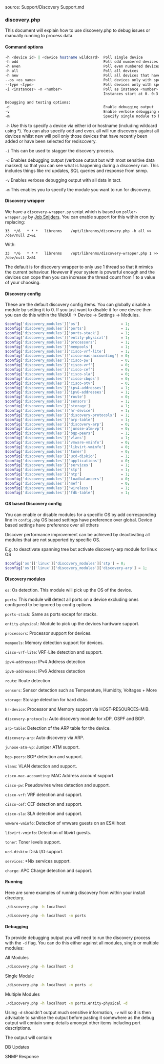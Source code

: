 source: Support/Discovery Support.md
### discovery.php

This document will explain how to use discovery.php to debug issues or manually running to process data.

#### Command options
```bash
-h <device id> | <device hostname wildcard>  Poll single device
-h odd                                       Poll odd numbered devices  (same as -i 2 -n 0)
-h even                                      Poll even numbered devices (same as -i 2 -n 1)
-h all                                       Poll all devices
-h new                                       Poll all devices that have not had a discovery run before
--os <os_name>                               Poll devices only with specified operating system
--type <type>                                Poll devices only with specified type
-i <instances> -n <number>                   Poll as instance <number> of <instances>
                                             Instances start at 0. 0-3 for -n 4

Debugging and testing options:
-d                                           Enable debugging output
-v                                           Enable verbose debugging output
-m                                           Specify single module to be run


```

`-h` Use this to specify a device via either id or hostname (including wildcard using *). You can also specify odd and
even. all will run discovery against all devices whilst
new will poll only those devices that have recently been added or have been selected for rediscovery.

`-i` This can be used to stagger the discovery process.

`-d` Enables debugging output (verbose output but with most sensitive data masked) so that you can see what is happening during a discovery run. This includes things like rrd updates, SQL queries and response from snmp.

`-v` Enables verbose debugging output with all data in tact.

`-m` This enables you to specify the module you want to run for discovery.

#### Discovery wrapper

We have a `discovery-wrapper.py` script which is based on `poller-wrapper.py` by [Job Snijders](https://github.com/job).
You can enable support for this within cron by replacing:

`33  */6   * * *   librenms    /opt/librenms/discovery.php -h all >> /dev/null 2>&1`

With:

`33  */6   * * *   librenms    /opt/librenms/discovery-wrapper.php 1 >> /dev/null 2>&1`

The default is for discovery wrapper to only use 1 thread so that it mimics the current behaviour. However if your
system is powerful enough and the devices can cope then you can increase the thread count from 1 to a value of your
choosing.

#### Discovery config

These are the default discovery config items. You can globally disable a module by setting it to 0. If you just want to
disable it for one device then you can do this within the WebUI -> Device -> Settings -> Modules.

```php
$config['discovery_modules']['os']                   = 1;
$config['discovery_modules']['ports']                = 1;
$config['discovery_modules']['ports-stack']          = 1;
$config['discovery_modules']['entity-physical']      = 1;
$config['discovery_modules']['processors']           = 1;
$config['discovery_modules']['mempools']             = 1;
$config['discovery_modules']['cisco-vrf-lite']       = 1;
$config['discovery_modules']['cisco-mac-accounting'] = 0;
$config['discovery_modules']['cisco-pw']             = 0;
$config['discovery_modules']['cisco-vrf']            = 0;
$config['discovery_modules']['cisco-cef']            = 0;
$config['discovery_modules']['cisco-sla']            = 0;
$config['discovery_modules']['cisco-cbqos']          = 0;
$config['discovery_modules']['cisco-otv']            = 0;
$config['discovery_modules']['ipv4-addresses']       = 1;
$config['discovery_modules']['ipv6-addresses']       = 1;
$config['discovery_modules']['route']                = 0;
$config['discovery_modules']['sensors']              = 1;
$config['discovery_modules']['storage']              = 1;
$config['discovery_modules']['hr-device']            = 1;
$config['discovery_modules']['discovery-protocols']  = 1;
$config['discovery_modules']['arp-table']            = 1;
$config['discovery_modules']['discovery-arp']        = 0;
$config['discovery_modules']['junose-atm-vp']        = 0;
$config['discovery_modules']['bgp-peers']            = 1;
$config['discovery_modules']['vlans']                = 1;
$config['discovery_modules']['vmware-vminfo']        = 0;
$config['discovery_modules']['libvirt-vminfo']       = 0;
$config['discovery_modules']['toner']                = 0;
$config['discovery_modules']['ucd-diskio']           = 1;
$config['discovery_modules']['applications']         = 0;
$config['discovery_modules']['services']             = 1;
$config['discovery_modules']['stp']                  = 1;
$config['discovery_modules']['ntp']                  = 1;
$config['discovery_modules']['loadbalancers']        = 0;
$config['discovery_modules']['mef']                  = 0;
$config['discovery_modules']['wireless']             = 1;
$config['discovery_modules']['fdb-table']            = 1;
```

#### OS based Discovery config

You can enable or disable modules for a specific OS by add corresponding line in `config.php`
OS based settings have preference over global. Device based settings have preference over all others

Discover performance improvement can be achieved by deactivating all modules that are not supported by specific OS.

E.g. to deactivate spanning tree but activate discovery-arp module for linux OS

```php
$config['os']['linux']['discovery_modules']['stp'] = 0;
$config['os']['linux']['discovery_modules']['discovery-arp'] = 1;
```

#### Discovery modules

`os`: Os detection. This module will pick up the OS of the device.

`ports`: This module will detect all ports on a device excluding ones configured to be ignored by config options.

`ports-stack`: Same as ports except for stacks.

`entity-physical`: Module to pick up the devices hardware support.

`processors`: Processor support for devices.

`mempools`: Memory detection support for devices.

`cisco-vrf-lite`: VRF-Lite detection and support.

`ipv4-addresses`: IPv4 Address detection

`ipv6-addresses`: IPv6 Address detection

`route`: Route detection

`sensors`: Sensor detection such as Temperature, Humidity, Voltages + More

`storage`: Storage detection for hard disks

`hr-device`: Processor and Memory support via HOST-RESOURCES-MIB.

`discovery-protocols`: Auto discovery module for xDP, OSPF and BGP.

`arp-table`: Detection of the ARP table for the device.

`discovery-arp`: Auto discovery via ARP.

`junose-atm-vp`: Juniper ATM support.

`bgp-peers`: BGP detection and support.

`vlans`: VLAN detection and support.

`cisco-mac-accounting`: MAC Address account support.

`cisco-pw`: Pseudowires wires detection and support.

`cisco-vrf`: VRF detection and support.

`cisco-cef`: CEF detection and support.

`cisco-sla`: SLA detection and support.

`vmware-vminfo`: Detection of vmware guests on an ESXi host

`libvirt-vminfo`: Detection of libvirt guests.

`toner`: Toner levels support.

`ucd-diskio`: Disk I/O support.

`services`: *Nix services support.

`charge`: APC Charge detection and support.

#### Running

Here are some examples of running discovery from within your install directory.
```bash
./discovery.php -h localhost

./discovery.php -h localhost -m ports
```

#### Debugging

To provide debugging output you will need to run the discovery process with the `-d` flag. You can do this either against
all modules, single or multiple modules:

All Modules
```bash
./discovery.php -h localhost -d
```

Single Module
```bash
./discovery.php -h localhost -m ports -d
```

Multiple Modules
```bash
./discovery.php -h localhost -m ports,entity-physical -d
```

Using `-d` shouldn't output much sensitive information, `-v` will so it is then advisable to sanitise the output before pasting it somewhere as the debug output will contain snmp details amongst other items including port descriptions.

The output will contain:

DB Updates

SNMP Response
